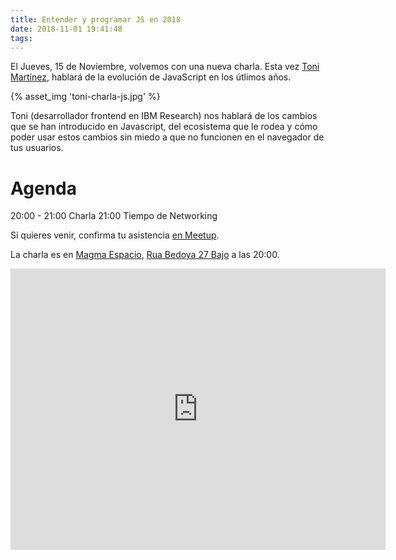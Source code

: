 ```yaml
---
title: Entender y programar JS en 2018
date: 2018-11-01 19:41:48
tags:
---
```


El Jueves, 15 de Noviembre, volvemos con una nueva charla. Esta vez [Toni Martínez](https://github.com/tonimc),  hablará de la evolución de JavaScript en los útlimos años.

{% asset_img 'toni-charla-js.jpg' %}

Toni (desarrollador frontend en IBM Research) nos hablará de los cambios que se han introducido en Javascript, del ecosistema que le rodea y cómo poder usar estos cambios sin miedo a que no funcionen en el navegador de tus usuarios.

# Agenda

20:00 - 21:00 Charla
21:00 Tiempo de Networking

Si quieres venir, confirma tu asistencia [en Meetup](https://www.meetup.com/es-ES/jsourense/events/255961706/).

La charla es en [Magma Espacio](http://magmaespacio.es/), [Rua Bedoya 27 Bajo](https://www.google.com/maps/place/R%C3%BAa+Bedoya,+27,+32004+Ourense/@42.33913,-7.86022,17z/data=!3m1!4b1!4m5!3m4!1s0xd2ffec7c1fb1ed9:0xa0273bd578731d1e!8m2!3d42.33913!4d-7.86022?api=1&query=R%C3%BAa+Bedoya%2C+27%2C+32004+Ourense%2C+Ourense%2C+es) a las 20:00.

<iframe src="https://www.google.com/maps/embed?pb=!1m18!1m12!1m3!1d2949.1591564000264!2d-7.860220000000001!3d42.33913!2m3!1f0!2f0!3f0!3m2!1i1024!2i768!4f13.1!3m3!1m2!1s0xd2ffec7c1fb1ed9%3A0xa0273bd578731d1e!2sR%C3%BAa+Bedoya%2C+27%2C+32004+Ourense!5e0!3m2!1sen!2ses!4v1515609233505" width="600" height="450" frameborder="0" style="border:0" allowfullscreen></iframe>